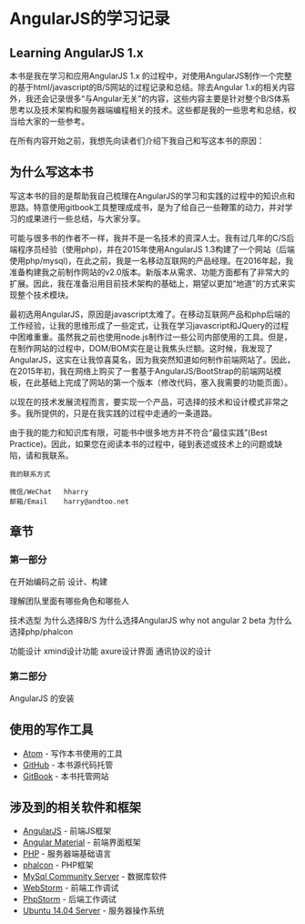 AngularJS的学习记录
======
Learning AngularJS 1.x
------


本书是我在学习和应用AngularJS 1.x 的过程中，对使用AngularJS制作一个完整的基于html/javascript的B/S网站的过程记录和总结。除去Angular 1.x的相关内容外，我还会记录很多“与Angular无关”的内容，这些内容主要是针对整个B/S体系思考以及技术架构和服务器端编程相关的技术。这些都是我的一些思考和总结，权当给大家的一些参考。

在所有内容开始之前，我想先向读者们介绍下我自己和写这本书的原因：

## 为什么写这本书

写这本书的目的是帮助我自己梳理在AngularJS的学习和实践的过程中的知识点和思路。特意使用gitbook工具整理成成书，是为了给自己一些鞭策的动力，并对学习的成果进行一些总结，与大家分享。

可能与很多书的作者不一样，我并不是一名技术的资深人士。我有过几年的C/S后端程序员经验（使用php)，并在2015年使用AngularJS 1.3构建了一个网站（后端使用php/mysql)，在此之前，我是一名移动互联网的产品经理。在2016年起，我准备构建我之前制作网站的v2.0版本。新版本从需求、功能方面都有了非常大的扩展。因此，我在准备沿用目前技术架构的基础上，期望以更加“地道”的方式来实现整个技术模块。

最初选用AngularJS，原因是javascript太难了。在移动互联网产品和php后端的工作经验，让我的思维形成了一些定式，让我在学习javascript和JQuery的过程中困难重重。虽然我之前也使用node.js制作过一些公司内部使用的工具。但是，在制作网站的过程中，DOM/BOM实在是让我焦头烂额。这时候，我发现了AngularJS，这实在让我惊喜莫名，因为我突然知道如何制作前端网站了。因此，在2015年初，我在网络上购买了一套基于AngularJS/BootStrap的前端网站模板，在此基础上完成了网站的第一个版本（修改代码，塞入我需要的功能页面）。

以现在的技术发展流程而言，要实现一个产品，可选择的技术和设计模式非常之多。我所提供的，只是在我实践的过程中走通的一条道路。

由于我的能力和知识库有限，可能书中很多地方并不符合“最佳实践”(Best Practice)。因此，如果您在阅读本书的过程中，碰到表述或技术上的问题或缺陷，请和我联系。
```
我的联系方式

微信/WeChat   hharry
邮箱/Email    harry@andtoo.net
```

## 章节

### 第一部分
在开始编码之前
设计、构建

理解团队里面有哪些角色和哪些人

技术选型
为什么选择B/S
为什么选择AngularJS
  why not angular 2 beta
为什么选择php/phalcon

功能设计
xmind设计功能
axure设计界面
通讯协议的设计


### 第二部分
AngularJS 的安装



## 使用的写作工具
* [Atom](https://atom.io/) - 写作本书使用的工具
* [GitHub](https://github.com/) - 本书源代码托管
* [GitBook](http://www.gitbook.com/) - 本书托管网站

## 涉及到的相关软件和框架
* [AngularJS](https://angularjs.org/) - 前端JS框架
* [Angular Material](https://material.angularjs.org/latest/) - 前端界面框架
* [PHP](https://www.php.net/) - 服务器端基础语言
* [phalcon](https://phalconphp.com/zh/) - PHP框架
* [MySql Community Server](http://dev.mysql.com/downloads/mysql/) - 数据库软件
* [WebStorm](https://www.jetbrains.com/webstorm/) - 前端工作调试
* [PhpStorm](https://www.jetbrains.com/phpstorm/) - 后端工作调试
* [Ubuntu 14.04 Server](http://www.ubuntu.com/server) - 服务器操作系统
